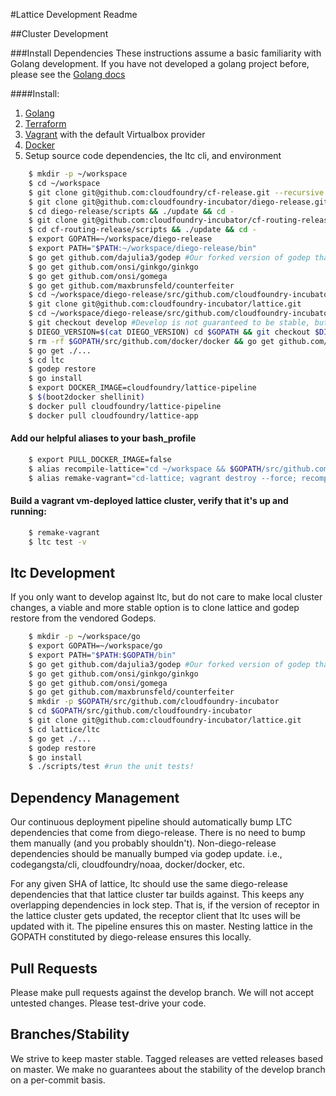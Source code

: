 #Lattice Development Readme

##Cluster Development

###Install Dependencies
These instructions assume a basic familiarity with Golang development.
If you have not developed a golang project before, please see the [Golang docs](https://golang.org/doc/)

####Install:

1. [Golang](https://golang.org/)
1. [Terraform](http://terraform.io)
1. [Vagrant](http://vagrantup.com) with the default Virtualbox provider
1. [Docker](https://docs.docker.com/installation/)
1. Setup source code dependencies, the ltc cli, and environment

```bash
    $ mkdir -p ~/workspace
    $ cd ~/workspace
    $ git clone git@github.com:cloudfoundry/cf-release.git --recursive
    $ git clone git@github.com:cloudfoundry-incubator/diego-release.git
    $ cd diego-release/scripts && ./update && cd -
    $ git clone git@github.com:cloudfoundry-incubator/cf-routing-release.git
    $ cd cf-routing-release/scripts && ./update && cd -
    $ export GOPATH=~/workspace/diego-release
    $ export PATH="$PATH:~/workspace/diego-release/bin"
    $ go get github.com/dajulia3/godep #Our forked version of godep that handles submodules:
    $ go get github.com/onsi/ginkgo/ginkgo
    $ go get github.com/onsi/gomega
    $ go get github.com/maxbrunsfeld/counterfeiter
    $ cd ~/workspace/diego-release/src/github.com/cloudfoundry-incubator
    $ git clone git@github.com:cloudfoundry-incubator/lattice.git
    $ cd ~/workspace/diego-release/src/github.com/cloudfoundry-incubator/lattice
    $ git checkout develop #Develop is not guaranteed to be stable, but you're a contributor, so you're awesome enough to handle it!
    $ DIEGO_VERSION=$(cat DIEGO_VERSION) cd $GOPATH && git checkout $DIEGO_VERSION && git submodule update --init --recursive && cd -
    $ rm -rf $GOPATH/src/github.com/docker/docker && go get github.com/docker/docker
    $ go get ./...
    $ cd ltc
    $ godep restore
    $ go install
    $ export DOCKER_IMAGE=cloudfoundry/lattice-pipeline
    $ $(boot2docker shellinit)
    $ docker pull cloudfoundry/lattice-pipeline
    $ docker pull cloudfoundry/lattice-app
```

#### Add our helpful aliases to your bash_profile

```bash
    $ export PULL_DOCKER_IMAGE=false
    $ alias recompile-lattice="cd ~/workspace && $GOPATH/src/github.com/cloudfoundry-incubator/lattice/pipeline/helpers/run_with_docker /workspace/diego-release/src/github.com/cloudfoundry-incubator/lattice/pipeline/01_compilation/compile_lattice_tar && mv -v ./lattice.tgz $GOPATH/src/github.com/cloudfoundry-incubator/lattice/"
    $ alias remake-vagrant="cd-lattice; vagrant destroy --force; recompile-lattice && VAGRANT_LATTICE_TAR_PATH=/vagrant/lattice.tgz vagrant up --provider=virtualbox; go install github.com/cloudfoundry-incubator/lattice/ltc"
```

#### Build a vagrant vm-deployed lattice cluster, verify that it's up and running:

```bash
    $ remake-vagrant
    $ ltc test -v
```
## ltc Development

If you only want to develop against ltc, but do not care to make local cluster changes,
a viable and more stable option is to clone lattice and godep restore from the vendored Godeps.

```bash
    $ mkdir -p ~/workspace/go
    $ export GOPATH=~/workspace/go
    $ export PATH="$PATH:$GOPATH/bin"
    $ go get github.com/dajulia3/godep #Our forked version of godep that handles submodules:
    $ go get github.com/onsi/ginkgo/ginkgo
    $ go get github.com/onsi/gomega
    $ go get github.com/maxbrunsfeld/counterfeiter
    $ mkdir -p $GOPATH/src/github.com/cloudfoundry-incubator
    $ cd $GOPATH/src/github.com/cloudfoundry-incubator
    $ git clone git@github.com:cloudfoundry-incubator/lattice.git
    $ cd lattice/ltc
    $ go get ./...
    $ godep restore
    $ go install
    $ ./scripts/test #run the unit tests!
```

## Dependency Management

Our continuous deployment pipeline should automatically bump LTC dependencies that come from diego-release.
There is no need to bump them manually (and you probably shouldn't).
Non-diego-release dependencies should be manually bumped via godep update.
i.e., codegangsta/cli, cloudfoundry/noaa, docker/docker, etc.

For any given SHA of lattice, ltc should use the same diego-release dependencies that that lattice cluster tar builds against.
This keeps any overlapping dependencies in lock step.
That is, if the version of receptor in the lattice cluster gets updated, the receptor client that ltc uses will be updated with it.
The pipeline ensures this on master. Nesting lattice in the GOPATH constituted by diego-release ensures this locally.

## Pull Requests

Please make pull requests against the develop branch.
We will not accept untested changes. Please test-drive your code.

## Branches/Stability

We strive to keep master stable.
Tagged releases are vetted releases based on master.
We make no guarantees about the stability of the develop branch on a per-commit basis.
